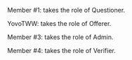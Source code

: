 Member #1: takes the role of Questioner.

YovoTWW: takes the role of Offerer.

Member #3: takes the role of Admin.

Member #4: takes the role of Verifier. 
